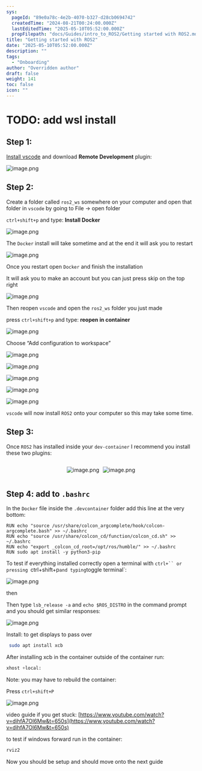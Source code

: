 ```yaml
---
sys:
  pageId: "89e0a78c-4e2b-4070-b327-d28cb0694742"
  createdTime: "2024-08-21T00:24:00.000Z"
  lastEditedTime: "2025-05-10T05:52:00.000Z"
  propFilepath: "docs/Guides/intro_to_ROS2/Getting started with ROS2.md"
title: "Getting started with ROS2"
date: "2025-05-10T05:52:00.000Z"
description: ""
tags:
  - "Onboarding"
author: "Overridden author"
draft: false
weight: 141
toc: false
icon: ""
---
```


# TODO: add wsl install

## Step 1:

[Install vscode](https://code.visualstudio.com/download) and download **Remote Development** plugin:

![image.png](https://prod-files-secure.s3.us-west-2.amazonaws.com/d518164a-d88e-44d1-a4ee-3adb3bd8bce0/efb52993-1881-4a40-b95e-6f020334f022/image.png?X-Amz-Algorithm=AWS4-HMAC-SHA256&X-Amz-Content-Sha256=UNSIGNED-PAYLOAD&X-Amz-Credential=ASIAZI2LB4662QPMDSP4%2F20250524%2Fus-west-2%2Fs3%2Faws4_request&X-Amz-Date=20250524T140708Z&X-Amz-Expires=3600&X-Amz-Security-Token=IQoJb3JpZ2luX2VjEEwaCXVzLXdlc3QtMiJIMEYCIQCDmIhH0zoGDSZXU9d0kNMVZsPwv20DiRs3hBXo1rnr3QIhANoWyxFsKlt6lF9%2FilRIwA90WX6fOzrYU%2FABWKvRmvPeKv8DCBUQABoMNjM3NDIzMTgzODA1Igw2rRkcAjH036slsH4q3AORhGQk9e5I37SHh1pIG1F0xxTw7zP9Jy2AFysOyPbBPpKxXu1NN3d7IbmQFAy3Gf9ngzdR0pMPzFCm1A6NcmIJfYt9N3337SLTHM0DSlBkqGq3m%2FsELsPvGfSjuWrbXUvlFCzT4KlSpLUaBua6OgVnoNNWwJoS3WIjKTgkp1kO%2FwXQFo%2Brujpo%2FTYhjYtV1c4eIkCpT4Pu%2BYcqhRdJZrT%2FjMw6%2FgfAumSOnJ7EM9isF%2BrSJgtyxJ7jV7sCFS71rWi1VwALbrUl2N1%2BQlMG3L4nf5%2FsqFN6qUt7OmEVcedi926HJweS4C8JP1T3Tk8aBPZZ7TTx%2FUhtBdHiOgJn4C6w55hlW%2BZBcTt%2Bee9hh4tlDTHQAhMcWo7kzeGgEcS8q8PobfNUkFQaAhS2HlPAUnkOObItlgdXOmjQZ8%2Ff1boPrlheqx2r9iXePREiiVoVfM4oLgjHmYVsSs9SbZH88kPctvigzChn%2BtKYh7AAY%2BFeDb2HcRfsE%2FCLT2W1BpQm469Lt5mBiAHFvS1LkI2Pp2ghypL7ZLTXcvAmBs18OCl4j65fKqgAML7NcvJVL5xsLiBRpmQhsQNk5tlqStiQkUEQxryNaDzz9etw%2FajZL1%2F%2FfR1igkK3BDq3ISKyXTD56cbBBjqkAVARtFCc3NTeW%2BAUPbWxsnGQiPsC6RdqvK%2FIpg%2B1DqSY0RkKHKa%2FosvqEjoIB%2BJchkmUs7ksgHDAIZpror%2FReNO26Buk8Pj3bi0%2BLM8Md5o%2BBAIcuLJzY8baExGG2CaQ%2Bu03l6BaRzGKiM%2FBDBR7YF67VkDfZo2Jdr5kphaGkNjs3ht0c6qwS3BrpiZS9zwPK%2FGQ8bKlLz%2FKmB9cqKF3axWQKoMu&X-Amz-Signature=a8df08dd5f6f9cf128609485ed10bce9acf62daf0e5f6eb2e4c811676cb97319&X-Amz-SignedHeaders=host&x-id=GetObject)

## Step 2:

Create a folder called `ros2_ws` somewhere on your computer and open that folder in `vscode` by going to File → open folder 

`ctrl+shift+p` and type: **Install Docker**

![image.png](https://prod-files-secure.s3.us-west-2.amazonaws.com/d518164a-d88e-44d1-a4ee-3adb3bd8bce0/2269dc0e-1cd5-47ff-bceb-c04ad9b2eab0/image.png?X-Amz-Algorithm=AWS4-HMAC-SHA256&X-Amz-Content-Sha256=UNSIGNED-PAYLOAD&X-Amz-Credential=ASIAZI2LB4662QPMDSP4%2F20250524%2Fus-west-2%2Fs3%2Faws4_request&X-Amz-Date=20250524T140708Z&X-Amz-Expires=3600&X-Amz-Security-Token=IQoJb3JpZ2luX2VjEEwaCXVzLXdlc3QtMiJIMEYCIQCDmIhH0zoGDSZXU9d0kNMVZsPwv20DiRs3hBXo1rnr3QIhANoWyxFsKlt6lF9%2FilRIwA90WX6fOzrYU%2FABWKvRmvPeKv8DCBUQABoMNjM3NDIzMTgzODA1Igw2rRkcAjH036slsH4q3AORhGQk9e5I37SHh1pIG1F0xxTw7zP9Jy2AFysOyPbBPpKxXu1NN3d7IbmQFAy3Gf9ngzdR0pMPzFCm1A6NcmIJfYt9N3337SLTHM0DSlBkqGq3m%2FsELsPvGfSjuWrbXUvlFCzT4KlSpLUaBua6OgVnoNNWwJoS3WIjKTgkp1kO%2FwXQFo%2Brujpo%2FTYhjYtV1c4eIkCpT4Pu%2BYcqhRdJZrT%2FjMw6%2FgfAumSOnJ7EM9isF%2BrSJgtyxJ7jV7sCFS71rWi1VwALbrUl2N1%2BQlMG3L4nf5%2FsqFN6qUt7OmEVcedi926HJweS4C8JP1T3Tk8aBPZZ7TTx%2FUhtBdHiOgJn4C6w55hlW%2BZBcTt%2Bee9hh4tlDTHQAhMcWo7kzeGgEcS8q8PobfNUkFQaAhS2HlPAUnkOObItlgdXOmjQZ8%2Ff1boPrlheqx2r9iXePREiiVoVfM4oLgjHmYVsSs9SbZH88kPctvigzChn%2BtKYh7AAY%2BFeDb2HcRfsE%2FCLT2W1BpQm469Lt5mBiAHFvS1LkI2Pp2ghypL7ZLTXcvAmBs18OCl4j65fKqgAML7NcvJVL5xsLiBRpmQhsQNk5tlqStiQkUEQxryNaDzz9etw%2FajZL1%2F%2FfR1igkK3BDq3ISKyXTD56cbBBjqkAVARtFCc3NTeW%2BAUPbWxsnGQiPsC6RdqvK%2FIpg%2B1DqSY0RkKHKa%2FosvqEjoIB%2BJchkmUs7ksgHDAIZpror%2FReNO26Buk8Pj3bi0%2BLM8Md5o%2BBAIcuLJzY8baExGG2CaQ%2Bu03l6BaRzGKiM%2FBDBR7YF67VkDfZo2Jdr5kphaGkNjs3ht0c6qwS3BrpiZS9zwPK%2FGQ8bKlLz%2FKmB9cqKF3axWQKoMu&X-Amz-Signature=0d2bd63ec29a65c9e34d738aaad33c06a2bfa286cb36420953515898ddcbe7a4&X-Amz-SignedHeaders=host&x-id=GetObject)

The `Docker` install will take sometime and at the end it will ask you to restart

![image.png](https://prod-files-secure.s3.us-west-2.amazonaws.com/d518164a-d88e-44d1-a4ee-3adb3bd8bce0/ed233f78-be33-4b1f-b89c-9c346c0e961e/image.png?X-Amz-Algorithm=AWS4-HMAC-SHA256&X-Amz-Content-Sha256=UNSIGNED-PAYLOAD&X-Amz-Credential=ASIAZI2LB4662QPMDSP4%2F20250524%2Fus-west-2%2Fs3%2Faws4_request&X-Amz-Date=20250524T140708Z&X-Amz-Expires=3600&X-Amz-Security-Token=IQoJb3JpZ2luX2VjEEwaCXVzLXdlc3QtMiJIMEYCIQCDmIhH0zoGDSZXU9d0kNMVZsPwv20DiRs3hBXo1rnr3QIhANoWyxFsKlt6lF9%2FilRIwA90WX6fOzrYU%2FABWKvRmvPeKv8DCBUQABoMNjM3NDIzMTgzODA1Igw2rRkcAjH036slsH4q3AORhGQk9e5I37SHh1pIG1F0xxTw7zP9Jy2AFysOyPbBPpKxXu1NN3d7IbmQFAy3Gf9ngzdR0pMPzFCm1A6NcmIJfYt9N3337SLTHM0DSlBkqGq3m%2FsELsPvGfSjuWrbXUvlFCzT4KlSpLUaBua6OgVnoNNWwJoS3WIjKTgkp1kO%2FwXQFo%2Brujpo%2FTYhjYtV1c4eIkCpT4Pu%2BYcqhRdJZrT%2FjMw6%2FgfAumSOnJ7EM9isF%2BrSJgtyxJ7jV7sCFS71rWi1VwALbrUl2N1%2BQlMG3L4nf5%2FsqFN6qUt7OmEVcedi926HJweS4C8JP1T3Tk8aBPZZ7TTx%2FUhtBdHiOgJn4C6w55hlW%2BZBcTt%2Bee9hh4tlDTHQAhMcWo7kzeGgEcS8q8PobfNUkFQaAhS2HlPAUnkOObItlgdXOmjQZ8%2Ff1boPrlheqx2r9iXePREiiVoVfM4oLgjHmYVsSs9SbZH88kPctvigzChn%2BtKYh7AAY%2BFeDb2HcRfsE%2FCLT2W1BpQm469Lt5mBiAHFvS1LkI2Pp2ghypL7ZLTXcvAmBs18OCl4j65fKqgAML7NcvJVL5xsLiBRpmQhsQNk5tlqStiQkUEQxryNaDzz9etw%2FajZL1%2F%2FfR1igkK3BDq3ISKyXTD56cbBBjqkAVARtFCc3NTeW%2BAUPbWxsnGQiPsC6RdqvK%2FIpg%2B1DqSY0RkKHKa%2FosvqEjoIB%2BJchkmUs7ksgHDAIZpror%2FReNO26Buk8Pj3bi0%2BLM8Md5o%2BBAIcuLJzY8baExGG2CaQ%2Bu03l6BaRzGKiM%2FBDBR7YF67VkDfZo2Jdr5kphaGkNjs3ht0c6qwS3BrpiZS9zwPK%2FGQ8bKlLz%2FKmB9cqKF3axWQKoMu&X-Amz-Signature=79cccf49572a813796a6a0a2b82b46368af37363569262b0d3ee497558f83c27&X-Amz-SignedHeaders=host&x-id=GetObject)

Once you restart open `Docker` and finish the installation

It will ask you to make an account but you can just press skip on the top right

![image.png](https://prod-files-secure.s3.us-west-2.amazonaws.com/d518164a-d88e-44d1-a4ee-3adb3bd8bce0/21010ad9-1659-4fd9-9f59-9932a09b2a3d/image.png?X-Amz-Algorithm=AWS4-HMAC-SHA256&X-Amz-Content-Sha256=UNSIGNED-PAYLOAD&X-Amz-Credential=ASIAZI2LB4662QPMDSP4%2F20250524%2Fus-west-2%2Fs3%2Faws4_request&X-Amz-Date=20250524T140708Z&X-Amz-Expires=3600&X-Amz-Security-Token=IQoJb3JpZ2luX2VjEEwaCXVzLXdlc3QtMiJIMEYCIQCDmIhH0zoGDSZXU9d0kNMVZsPwv20DiRs3hBXo1rnr3QIhANoWyxFsKlt6lF9%2FilRIwA90WX6fOzrYU%2FABWKvRmvPeKv8DCBUQABoMNjM3NDIzMTgzODA1Igw2rRkcAjH036slsH4q3AORhGQk9e5I37SHh1pIG1F0xxTw7zP9Jy2AFysOyPbBPpKxXu1NN3d7IbmQFAy3Gf9ngzdR0pMPzFCm1A6NcmIJfYt9N3337SLTHM0DSlBkqGq3m%2FsELsPvGfSjuWrbXUvlFCzT4KlSpLUaBua6OgVnoNNWwJoS3WIjKTgkp1kO%2FwXQFo%2Brujpo%2FTYhjYtV1c4eIkCpT4Pu%2BYcqhRdJZrT%2FjMw6%2FgfAumSOnJ7EM9isF%2BrSJgtyxJ7jV7sCFS71rWi1VwALbrUl2N1%2BQlMG3L4nf5%2FsqFN6qUt7OmEVcedi926HJweS4C8JP1T3Tk8aBPZZ7TTx%2FUhtBdHiOgJn4C6w55hlW%2BZBcTt%2Bee9hh4tlDTHQAhMcWo7kzeGgEcS8q8PobfNUkFQaAhS2HlPAUnkOObItlgdXOmjQZ8%2Ff1boPrlheqx2r9iXePREiiVoVfM4oLgjHmYVsSs9SbZH88kPctvigzChn%2BtKYh7AAY%2BFeDb2HcRfsE%2FCLT2W1BpQm469Lt5mBiAHFvS1LkI2Pp2ghypL7ZLTXcvAmBs18OCl4j65fKqgAML7NcvJVL5xsLiBRpmQhsQNk5tlqStiQkUEQxryNaDzz9etw%2FajZL1%2F%2FfR1igkK3BDq3ISKyXTD56cbBBjqkAVARtFCc3NTeW%2BAUPbWxsnGQiPsC6RdqvK%2FIpg%2B1DqSY0RkKHKa%2FosvqEjoIB%2BJchkmUs7ksgHDAIZpror%2FReNO26Buk8Pj3bi0%2BLM8Md5o%2BBAIcuLJzY8baExGG2CaQ%2Bu03l6BaRzGKiM%2FBDBR7YF67VkDfZo2Jdr5kphaGkNjs3ht0c6qwS3BrpiZS9zwPK%2FGQ8bKlLz%2FKmB9cqKF3axWQKoMu&X-Amz-Signature=4740007c73d54aa93561d874ea73201c436c3426608ec826642e2e0b22a97d9a&X-Amz-SignedHeaders=host&x-id=GetObject)

Then reopen `vscode` and open the `ros2_ws` folder you just made

press `ctrl+shift+p` and type: **reopen in container**

![image.png](https://prod-files-secure.s3.us-west-2.amazonaws.com/d518164a-d88e-44d1-a4ee-3adb3bd8bce0/4e93b8c2-41ad-488c-8095-c74205196118/image.png?X-Amz-Algorithm=AWS4-HMAC-SHA256&X-Amz-Content-Sha256=UNSIGNED-PAYLOAD&X-Amz-Credential=ASIAZI2LB4662QPMDSP4%2F20250524%2Fus-west-2%2Fs3%2Faws4_request&X-Amz-Date=20250524T140708Z&X-Amz-Expires=3600&X-Amz-Security-Token=IQoJb3JpZ2luX2VjEEwaCXVzLXdlc3QtMiJIMEYCIQCDmIhH0zoGDSZXU9d0kNMVZsPwv20DiRs3hBXo1rnr3QIhANoWyxFsKlt6lF9%2FilRIwA90WX6fOzrYU%2FABWKvRmvPeKv8DCBUQABoMNjM3NDIzMTgzODA1Igw2rRkcAjH036slsH4q3AORhGQk9e5I37SHh1pIG1F0xxTw7zP9Jy2AFysOyPbBPpKxXu1NN3d7IbmQFAy3Gf9ngzdR0pMPzFCm1A6NcmIJfYt9N3337SLTHM0DSlBkqGq3m%2FsELsPvGfSjuWrbXUvlFCzT4KlSpLUaBua6OgVnoNNWwJoS3WIjKTgkp1kO%2FwXQFo%2Brujpo%2FTYhjYtV1c4eIkCpT4Pu%2BYcqhRdJZrT%2FjMw6%2FgfAumSOnJ7EM9isF%2BrSJgtyxJ7jV7sCFS71rWi1VwALbrUl2N1%2BQlMG3L4nf5%2FsqFN6qUt7OmEVcedi926HJweS4C8JP1T3Tk8aBPZZ7TTx%2FUhtBdHiOgJn4C6w55hlW%2BZBcTt%2Bee9hh4tlDTHQAhMcWo7kzeGgEcS8q8PobfNUkFQaAhS2HlPAUnkOObItlgdXOmjQZ8%2Ff1boPrlheqx2r9iXePREiiVoVfM4oLgjHmYVsSs9SbZH88kPctvigzChn%2BtKYh7AAY%2BFeDb2HcRfsE%2FCLT2W1BpQm469Lt5mBiAHFvS1LkI2Pp2ghypL7ZLTXcvAmBs18OCl4j65fKqgAML7NcvJVL5xsLiBRpmQhsQNk5tlqStiQkUEQxryNaDzz9etw%2FajZL1%2F%2FfR1igkK3BDq3ISKyXTD56cbBBjqkAVARtFCc3NTeW%2BAUPbWxsnGQiPsC6RdqvK%2FIpg%2B1DqSY0RkKHKa%2FosvqEjoIB%2BJchkmUs7ksgHDAIZpror%2FReNO26Buk8Pj3bi0%2BLM8Md5o%2BBAIcuLJzY8baExGG2CaQ%2Bu03l6BaRzGKiM%2FBDBR7YF67VkDfZo2Jdr5kphaGkNjs3ht0c6qwS3BrpiZS9zwPK%2FGQ8bKlLz%2FKmB9cqKF3axWQKoMu&X-Amz-Signature=acfa1a7bcfa07257871105200dcb1426b6ee40fa5f6ac159e92f4e0273791617&X-Amz-SignedHeaders=host&x-id=GetObject)

Choose “Add configuration to workspace”

![image.png](https://prod-files-secure.s3.us-west-2.amazonaws.com/d518164a-d88e-44d1-a4ee-3adb3bd8bce0/9560b282-5060-4989-ba37-97e7b2c22476/image.png?X-Amz-Algorithm=AWS4-HMAC-SHA256&X-Amz-Content-Sha256=UNSIGNED-PAYLOAD&X-Amz-Credential=ASIAZI2LB4662QPMDSP4%2F20250524%2Fus-west-2%2Fs3%2Faws4_request&X-Amz-Date=20250524T140708Z&X-Amz-Expires=3600&X-Amz-Security-Token=IQoJb3JpZ2luX2VjEEwaCXVzLXdlc3QtMiJIMEYCIQCDmIhH0zoGDSZXU9d0kNMVZsPwv20DiRs3hBXo1rnr3QIhANoWyxFsKlt6lF9%2FilRIwA90WX6fOzrYU%2FABWKvRmvPeKv8DCBUQABoMNjM3NDIzMTgzODA1Igw2rRkcAjH036slsH4q3AORhGQk9e5I37SHh1pIG1F0xxTw7zP9Jy2AFysOyPbBPpKxXu1NN3d7IbmQFAy3Gf9ngzdR0pMPzFCm1A6NcmIJfYt9N3337SLTHM0DSlBkqGq3m%2FsELsPvGfSjuWrbXUvlFCzT4KlSpLUaBua6OgVnoNNWwJoS3WIjKTgkp1kO%2FwXQFo%2Brujpo%2FTYhjYtV1c4eIkCpT4Pu%2BYcqhRdJZrT%2FjMw6%2FgfAumSOnJ7EM9isF%2BrSJgtyxJ7jV7sCFS71rWi1VwALbrUl2N1%2BQlMG3L4nf5%2FsqFN6qUt7OmEVcedi926HJweS4C8JP1T3Tk8aBPZZ7TTx%2FUhtBdHiOgJn4C6w55hlW%2BZBcTt%2Bee9hh4tlDTHQAhMcWo7kzeGgEcS8q8PobfNUkFQaAhS2HlPAUnkOObItlgdXOmjQZ8%2Ff1boPrlheqx2r9iXePREiiVoVfM4oLgjHmYVsSs9SbZH88kPctvigzChn%2BtKYh7AAY%2BFeDb2HcRfsE%2FCLT2W1BpQm469Lt5mBiAHFvS1LkI2Pp2ghypL7ZLTXcvAmBs18OCl4j65fKqgAML7NcvJVL5xsLiBRpmQhsQNk5tlqStiQkUEQxryNaDzz9etw%2FajZL1%2F%2FfR1igkK3BDq3ISKyXTD56cbBBjqkAVARtFCc3NTeW%2BAUPbWxsnGQiPsC6RdqvK%2FIpg%2B1DqSY0RkKHKa%2FosvqEjoIB%2BJchkmUs7ksgHDAIZpror%2FReNO26Buk8Pj3bi0%2BLM8Md5o%2BBAIcuLJzY8baExGG2CaQ%2Bu03l6BaRzGKiM%2FBDBR7YF67VkDfZo2Jdr5kphaGkNjs3ht0c6qwS3BrpiZS9zwPK%2FGQ8bKlLz%2FKmB9cqKF3axWQKoMu&X-Amz-Signature=94eeba45f932855498d69c089c8ada240cd6cc1c02e6d00a2071b0604bd182f8&X-Amz-SignedHeaders=host&x-id=GetObject)

![image.png](https://prod-files-secure.s3.us-west-2.amazonaws.com/d518164a-d88e-44d1-a4ee-3adb3bd8bce0/2ee63f81-886b-48e8-a553-dc6e5eac99e4/image.png?X-Amz-Algorithm=AWS4-HMAC-SHA256&X-Amz-Content-Sha256=UNSIGNED-PAYLOAD&X-Amz-Credential=ASIAZI2LB4662QPMDSP4%2F20250524%2Fus-west-2%2Fs3%2Faws4_request&X-Amz-Date=20250524T140708Z&X-Amz-Expires=3600&X-Amz-Security-Token=IQoJb3JpZ2luX2VjEEwaCXVzLXdlc3QtMiJIMEYCIQCDmIhH0zoGDSZXU9d0kNMVZsPwv20DiRs3hBXo1rnr3QIhANoWyxFsKlt6lF9%2FilRIwA90WX6fOzrYU%2FABWKvRmvPeKv8DCBUQABoMNjM3NDIzMTgzODA1Igw2rRkcAjH036slsH4q3AORhGQk9e5I37SHh1pIG1F0xxTw7zP9Jy2AFysOyPbBPpKxXu1NN3d7IbmQFAy3Gf9ngzdR0pMPzFCm1A6NcmIJfYt9N3337SLTHM0DSlBkqGq3m%2FsELsPvGfSjuWrbXUvlFCzT4KlSpLUaBua6OgVnoNNWwJoS3WIjKTgkp1kO%2FwXQFo%2Brujpo%2FTYhjYtV1c4eIkCpT4Pu%2BYcqhRdJZrT%2FjMw6%2FgfAumSOnJ7EM9isF%2BrSJgtyxJ7jV7sCFS71rWi1VwALbrUl2N1%2BQlMG3L4nf5%2FsqFN6qUt7OmEVcedi926HJweS4C8JP1T3Tk8aBPZZ7TTx%2FUhtBdHiOgJn4C6w55hlW%2BZBcTt%2Bee9hh4tlDTHQAhMcWo7kzeGgEcS8q8PobfNUkFQaAhS2HlPAUnkOObItlgdXOmjQZ8%2Ff1boPrlheqx2r9iXePREiiVoVfM4oLgjHmYVsSs9SbZH88kPctvigzChn%2BtKYh7AAY%2BFeDb2HcRfsE%2FCLT2W1BpQm469Lt5mBiAHFvS1LkI2Pp2ghypL7ZLTXcvAmBs18OCl4j65fKqgAML7NcvJVL5xsLiBRpmQhsQNk5tlqStiQkUEQxryNaDzz9etw%2FajZL1%2F%2FfR1igkK3BDq3ISKyXTD56cbBBjqkAVARtFCc3NTeW%2BAUPbWxsnGQiPsC6RdqvK%2FIpg%2B1DqSY0RkKHKa%2FosvqEjoIB%2BJchkmUs7ksgHDAIZpror%2FReNO26Buk8Pj3bi0%2BLM8Md5o%2BBAIcuLJzY8baExGG2CaQ%2Bu03l6BaRzGKiM%2FBDBR7YF67VkDfZo2Jdr5kphaGkNjs3ht0c6qwS3BrpiZS9zwPK%2FGQ8bKlLz%2FKmB9cqKF3axWQKoMu&X-Amz-Signature=aac7a4b7918d8b5c2db47e66216ca7619b86b4d6c03c9a0e0847729db620270c&X-Amz-SignedHeaders=host&x-id=GetObject)

![image.png](https://prod-files-secure.s3.us-west-2.amazonaws.com/d518164a-d88e-44d1-a4ee-3adb3bd8bce0/ae1580b2-b048-407e-aed9-b584224a7a04/image.png?X-Amz-Algorithm=AWS4-HMAC-SHA256&X-Amz-Content-Sha256=UNSIGNED-PAYLOAD&X-Amz-Credential=ASIAZI2LB4662QPMDSP4%2F20250524%2Fus-west-2%2Fs3%2Faws4_request&X-Amz-Date=20250524T140708Z&X-Amz-Expires=3600&X-Amz-Security-Token=IQoJb3JpZ2luX2VjEEwaCXVzLXdlc3QtMiJIMEYCIQCDmIhH0zoGDSZXU9d0kNMVZsPwv20DiRs3hBXo1rnr3QIhANoWyxFsKlt6lF9%2FilRIwA90WX6fOzrYU%2FABWKvRmvPeKv8DCBUQABoMNjM3NDIzMTgzODA1Igw2rRkcAjH036slsH4q3AORhGQk9e5I37SHh1pIG1F0xxTw7zP9Jy2AFysOyPbBPpKxXu1NN3d7IbmQFAy3Gf9ngzdR0pMPzFCm1A6NcmIJfYt9N3337SLTHM0DSlBkqGq3m%2FsELsPvGfSjuWrbXUvlFCzT4KlSpLUaBua6OgVnoNNWwJoS3WIjKTgkp1kO%2FwXQFo%2Brujpo%2FTYhjYtV1c4eIkCpT4Pu%2BYcqhRdJZrT%2FjMw6%2FgfAumSOnJ7EM9isF%2BrSJgtyxJ7jV7sCFS71rWi1VwALbrUl2N1%2BQlMG3L4nf5%2FsqFN6qUt7OmEVcedi926HJweS4C8JP1T3Tk8aBPZZ7TTx%2FUhtBdHiOgJn4C6w55hlW%2BZBcTt%2Bee9hh4tlDTHQAhMcWo7kzeGgEcS8q8PobfNUkFQaAhS2HlPAUnkOObItlgdXOmjQZ8%2Ff1boPrlheqx2r9iXePREiiVoVfM4oLgjHmYVsSs9SbZH88kPctvigzChn%2BtKYh7AAY%2BFeDb2HcRfsE%2FCLT2W1BpQm469Lt5mBiAHFvS1LkI2Pp2ghypL7ZLTXcvAmBs18OCl4j65fKqgAML7NcvJVL5xsLiBRpmQhsQNk5tlqStiQkUEQxryNaDzz9etw%2FajZL1%2F%2FfR1igkK3BDq3ISKyXTD56cbBBjqkAVARtFCc3NTeW%2BAUPbWxsnGQiPsC6RdqvK%2FIpg%2B1DqSY0RkKHKa%2FosvqEjoIB%2BJchkmUs7ksgHDAIZpror%2FReNO26Buk8Pj3bi0%2BLM8Md5o%2BBAIcuLJzY8baExGG2CaQ%2Bu03l6BaRzGKiM%2FBDBR7YF67VkDfZo2Jdr5kphaGkNjs3ht0c6qwS3BrpiZS9zwPK%2FGQ8bKlLz%2FKmB9cqKF3axWQKoMu&X-Amz-Signature=9c665d8284023b416b2d9307353503e78d54ba1dcc74591071ca1919c095ef56&X-Amz-SignedHeaders=host&x-id=GetObject)

![image.png](https://prod-files-secure.s3.us-west-2.amazonaws.com/d518164a-d88e-44d1-a4ee-3adb3bd8bce0/53255b28-f75e-430f-b9e3-c0ac8577e42b/image.png?X-Amz-Algorithm=AWS4-HMAC-SHA256&X-Amz-Content-Sha256=UNSIGNED-PAYLOAD&X-Amz-Credential=ASIAZI2LB4662QPMDSP4%2F20250524%2Fus-west-2%2Fs3%2Faws4_request&X-Amz-Date=20250524T140708Z&X-Amz-Expires=3600&X-Amz-Security-Token=IQoJb3JpZ2luX2VjEEwaCXVzLXdlc3QtMiJIMEYCIQCDmIhH0zoGDSZXU9d0kNMVZsPwv20DiRs3hBXo1rnr3QIhANoWyxFsKlt6lF9%2FilRIwA90WX6fOzrYU%2FABWKvRmvPeKv8DCBUQABoMNjM3NDIzMTgzODA1Igw2rRkcAjH036slsH4q3AORhGQk9e5I37SHh1pIG1F0xxTw7zP9Jy2AFysOyPbBPpKxXu1NN3d7IbmQFAy3Gf9ngzdR0pMPzFCm1A6NcmIJfYt9N3337SLTHM0DSlBkqGq3m%2FsELsPvGfSjuWrbXUvlFCzT4KlSpLUaBua6OgVnoNNWwJoS3WIjKTgkp1kO%2FwXQFo%2Brujpo%2FTYhjYtV1c4eIkCpT4Pu%2BYcqhRdJZrT%2FjMw6%2FgfAumSOnJ7EM9isF%2BrSJgtyxJ7jV7sCFS71rWi1VwALbrUl2N1%2BQlMG3L4nf5%2FsqFN6qUt7OmEVcedi926HJweS4C8JP1T3Tk8aBPZZ7TTx%2FUhtBdHiOgJn4C6w55hlW%2BZBcTt%2Bee9hh4tlDTHQAhMcWo7kzeGgEcS8q8PobfNUkFQaAhS2HlPAUnkOObItlgdXOmjQZ8%2Ff1boPrlheqx2r9iXePREiiVoVfM4oLgjHmYVsSs9SbZH88kPctvigzChn%2BtKYh7AAY%2BFeDb2HcRfsE%2FCLT2W1BpQm469Lt5mBiAHFvS1LkI2Pp2ghypL7ZLTXcvAmBs18OCl4j65fKqgAML7NcvJVL5xsLiBRpmQhsQNk5tlqStiQkUEQxryNaDzz9etw%2FajZL1%2F%2FfR1igkK3BDq3ISKyXTD56cbBBjqkAVARtFCc3NTeW%2BAUPbWxsnGQiPsC6RdqvK%2FIpg%2B1DqSY0RkKHKa%2FosvqEjoIB%2BJchkmUs7ksgHDAIZpror%2FReNO26Buk8Pj3bi0%2BLM8Md5o%2BBAIcuLJzY8baExGG2CaQ%2Bu03l6BaRzGKiM%2FBDBR7YF67VkDfZo2Jdr5kphaGkNjs3ht0c6qwS3BrpiZS9zwPK%2FGQ8bKlLz%2FKmB9cqKF3axWQKoMu&X-Amz-Signature=a1e8650d34401114d4381abdabf00679aab3bb601ebf389213046e2dfb332ae3&X-Amz-SignedHeaders=host&x-id=GetObject)

![image.png](https://prod-files-secure.s3.us-west-2.amazonaws.com/d518164a-d88e-44d1-a4ee-3adb3bd8bce0/7c562767-5af9-4ffb-97d1-327bcdf4ee00/image.png?X-Amz-Algorithm=AWS4-HMAC-SHA256&X-Amz-Content-Sha256=UNSIGNED-PAYLOAD&X-Amz-Credential=ASIAZI2LB4662QPMDSP4%2F20250524%2Fus-west-2%2Fs3%2Faws4_request&X-Amz-Date=20250524T140708Z&X-Amz-Expires=3600&X-Amz-Security-Token=IQoJb3JpZ2luX2VjEEwaCXVzLXdlc3QtMiJIMEYCIQCDmIhH0zoGDSZXU9d0kNMVZsPwv20DiRs3hBXo1rnr3QIhANoWyxFsKlt6lF9%2FilRIwA90WX6fOzrYU%2FABWKvRmvPeKv8DCBUQABoMNjM3NDIzMTgzODA1Igw2rRkcAjH036slsH4q3AORhGQk9e5I37SHh1pIG1F0xxTw7zP9Jy2AFysOyPbBPpKxXu1NN3d7IbmQFAy3Gf9ngzdR0pMPzFCm1A6NcmIJfYt9N3337SLTHM0DSlBkqGq3m%2FsELsPvGfSjuWrbXUvlFCzT4KlSpLUaBua6OgVnoNNWwJoS3WIjKTgkp1kO%2FwXQFo%2Brujpo%2FTYhjYtV1c4eIkCpT4Pu%2BYcqhRdJZrT%2FjMw6%2FgfAumSOnJ7EM9isF%2BrSJgtyxJ7jV7sCFS71rWi1VwALbrUl2N1%2BQlMG3L4nf5%2FsqFN6qUt7OmEVcedi926HJweS4C8JP1T3Tk8aBPZZ7TTx%2FUhtBdHiOgJn4C6w55hlW%2BZBcTt%2Bee9hh4tlDTHQAhMcWo7kzeGgEcS8q8PobfNUkFQaAhS2HlPAUnkOObItlgdXOmjQZ8%2Ff1boPrlheqx2r9iXePREiiVoVfM4oLgjHmYVsSs9SbZH88kPctvigzChn%2BtKYh7AAY%2BFeDb2HcRfsE%2FCLT2W1BpQm469Lt5mBiAHFvS1LkI2Pp2ghypL7ZLTXcvAmBs18OCl4j65fKqgAML7NcvJVL5xsLiBRpmQhsQNk5tlqStiQkUEQxryNaDzz9etw%2FajZL1%2F%2FfR1igkK3BDq3ISKyXTD56cbBBjqkAVARtFCc3NTeW%2BAUPbWxsnGQiPsC6RdqvK%2FIpg%2B1DqSY0RkKHKa%2FosvqEjoIB%2BJchkmUs7ksgHDAIZpror%2FReNO26Buk8Pj3bi0%2BLM8Md5o%2BBAIcuLJzY8baExGG2CaQ%2Bu03l6BaRzGKiM%2FBDBR7YF67VkDfZo2Jdr5kphaGkNjs3ht0c6qwS3BrpiZS9zwPK%2FGQ8bKlLz%2FKmB9cqKF3axWQKoMu&X-Amz-Signature=8d5dee04a3d73f83bbaf4e1e3402dccadf260c48b99ede5fcc13a0c89be74401&X-Amz-SignedHeaders=host&x-id=GetObject)

`vscode` will now install `ROS2` onto your computer so this may take some time.

## Step 3:

Once `ROS2` has installed inside your `dev-container` I recommend you install these two plugins:

<div style="display: flex;flex-direction: row; column-gap:10px; max-width: 630px;justify-content: center;">
<div>

![image.png](https://prod-files-secure.s3.us-west-2.amazonaws.com/d518164a-d88e-44d1-a4ee-3adb3bd8bce0/3fc3d550-5a54-4ba1-ba6b-faa01cdb7369/image.png?X-Amz-Algorithm=AWS4-HMAC-SHA256&X-Amz-Content-Sha256=UNSIGNED-PAYLOAD&X-Amz-Credential=ASIAZI2LB4662RTQMOQE%2F20250524%2Fus-west-2%2Fs3%2Faws4_request&X-Amz-Date=20250524T140718Z&X-Amz-Expires=3600&X-Amz-Security-Token=IQoJb3JpZ2luX2VjEEwaCXVzLXdlc3QtMiJIMEYCIQC5u1DhLD%2FSp7f1cngAGqT9nk2rs7njEoffTB68kJBeFQIhAIDyKaAkwbn9aRQkRq7nDvoKR4adgiTf4LEIhw4zTd6kKv8DCBUQABoMNjM3NDIzMTgzODA1IgztMSTiNkkkkjWwmU0q3ANCPOYlG0U0eRjUelZJj%2FFUsG1xVX1wj3Po%2B4EB7vkOMYxaBjmWMVh07keLNQojwEXahTfAjxSqKoduHtgHuSs5FvfULcR01bVfQtaD3us4xbtQPqESaLu7WEUJtBxT66xpacUHDm2pNFcX%2BsUtydFdOGx3DHMwlNnVAHgaQMab4OosJc4AuDbQ%2FREPxJaVaj6NrA3AwOud1iWcdMQyVtn6miw8RgLytd9HYfrOQGzNVl4ik8nEZ3Sn1e93XdhjVN6llnyY8qIpVplZtqux5Pa8%2BCx1vNDBHO08qVCJZsqGzLnMREvqZTn0%2Fin3yjMYK2V0zyahut4fG2eN6uHjuX%2Bq7hN4vxfVUNgTqo7sMRKFgNDgC63VnsEiTNz0W1RYWULL9Isr4%2Frkbpc7z063cYbIegvD0zo%2F7qH0JSTGKdsKB1EKwSoq7Z2Jj38r2rpQLS%2BD4bpwNvWAZkLkCFcaty2TyEji7eClxyCGRZWyMQNoTIeWnrEFRgSeYXBdMlhQ9Edf6MPpYBp%2Bl%2FdgJ%2Bg6RT6AvDuZ8EcUBVThGSQ0OctlHYjBrATymuX9HeQpt9Yo11BLN%2Bu0AX0oSuOukCctfU4A25hbEOsah9IMVoYxQbWE9EPPjDH72DzrEyHTwzCA7cbBBjqkAcqtiKwPffU5w8E9aYSJWDWts7LGYcF3%2Bd2r0faHvHtWOk%2BGYOza5Bzh3sDAlRqh9XstFrqW7Hl6XxN0fFLpI4t7xa9dNqgUJV3YC0gToG7qx5Uv0i5g%2BqaKB%2F90aDnWXVYVhleqBMCr%2FZCp6WIaGRfOzLTFnOKg9hS0I1TYaQfxH4hlUmRhtn1wb3fPiSGTHMJMGvlR64xEB%2BelgwYmVn0yyI%2Fm&X-Amz-Signature=6b8b502aae3075496d3354bec7fd96120821a01d9634515b55a4147c7b118567&X-Amz-SignedHeaders=host&x-id=GetObject)

</div>
<div>

![image.png](https://prod-files-secure.s3.us-west-2.amazonaws.com/d518164a-d88e-44d1-a4ee-3adb3bd8bce0/d994cc66-13c2-4093-a5a3-f84cf4601a82/image.png?X-Amz-Algorithm=AWS4-HMAC-SHA256&X-Amz-Content-Sha256=UNSIGNED-PAYLOAD&X-Amz-Credential=ASIAZI2LB466SKDZUOCJ%2F20250524%2Fus-west-2%2Fs3%2Faws4_request&X-Amz-Date=20250524T140718Z&X-Amz-Expires=3600&X-Amz-Security-Token=IQoJb3JpZ2luX2VjEEoaCXVzLXdlc3QtMiJIMEYCIQC0n3ApUtqyAjFqnqx%2FufVxJI9CRcWlLwgyUMoEWjW%2F0wIhAMrLXoSVZp9xWUl%2Fypv9ftHfjRrAJOyKLwT6fOyoQv08Kv8DCBIQABoMNjM3NDIzMTgzODA1IgxYMLcdwI8NWOo6OBcq3AM2D03Ggs4syfwGPU9o2%2Bu12IpOjzS8ddI9RVGO6VZIxNTmFeQvZbV0zl3UIpr%2BB7HU0jEY6TNoJaAOv4KouoBObDyp1VpetXZD2Ndu9%2FAyRxNc3iEQ%2FvsPxaAFPAHYQWnn3MhOfk%2FB%2BeV4KqshXrnXl147VMJvEGG4iPcbcZbdMSrEBsRIFN%2FVxpxzQq%2BAL7a5lfzqpN91btwbjVfXfu7ZXW%2BFaLCfCnWCfIQoS9usvap04w9GW6lGSDZzZkQ1nDGMzlGAgoRoC4K3ZM%2BMFlCEGUmXRKzZsNIojnzIq390f1pM%2B1hdOOo5Z3lbCB%2Bj2%2FfBMyKPmRFfKUhygm4i77lqdUP04lQyPO4hS%2BxiiAvws3XLVSPn%2FxS9UXekk73iM6wB0gMAFDRO3vlg2UMQ3Jbt1BbMcvLsrfBYGT9yBZo7V3E1Le0htvey%2FFTynYLGr81LA%2FhInGeSWmFWF0Dzt375czzDDxMOe6JVOg5Z0Ls%2B3BQs0zoSwTCY2JPg0sAIXNaaytIC%2B40NjSU9rt%2F6mhkhBKQ3OQZyiuQ%2FHeqs%2FvdH54kRQ3A62OOUS1RXknn590s18gwj3kJ%2BseA%2FtAmw65YHn%2FQEYp7huXB3o1irkAstyL6WFxd6wFvha4M%2FAjCOoMbBBjqkAcJULr6avgYB9OnBAIaZjCPLPiSMw1tHz8GEU%2FP4B24HyzeBdQ45kmJjfK8NVr%2BZ3uxQJhfFG%2FNnBjb1GHKGZcwXiQEpv94kSAOpRBng1vTsUkIStsFhqnfiCNYfT23UPkQ6s%2B4Vm0ibiYPfoSmc2LbHhqbf6QTIw7WUL2R2XSBrEETHJMcfqKi4DG7pOBv99lKUPIXeR6%2FvQOWu12sGzCcPUXue&X-Amz-Signature=03ec2f806d180370eb7d4dcf6fd1a2b650134c9e8985d55cb196a451c821a17c&X-Amz-SignedHeaders=host&x-id=GetObject)

</div>
</div>

## Step 4: add to `.bashrc`

In the `Docker` file inside the `.devcontainer` folder add this line at the very bottom: 

```docker
RUN echo "source /usr/share/colcon_argcomplete/hook/colcon-argcomplete.bash" >> ~/.bashrc
RUN echo "source /usr/share/colcon_cd/function/colcon_cd.sh" >> ~/.bashrc
RUN echo "export _colcon_cd_root=/opt/ros/humble/" >> ~/.bashrc
RUN sudo apt install -y python3-pip 
```

To test if everything installed correctly open a terminal with `ctrl+`` or pressing `ctrl+shift+p` and typing `toggle terminal`:

![image.png](https://prod-files-secure.s3.us-west-2.amazonaws.com/d518164a-d88e-44d1-a4ee-3adb3bd8bce0/6a4943d8-b04e-4c02-9a58-775f3384d1a5/image.png?X-Amz-Algorithm=AWS4-HMAC-SHA256&X-Amz-Content-Sha256=UNSIGNED-PAYLOAD&X-Amz-Credential=ASIAZI2LB4662QPMDSP4%2F20250524%2Fus-west-2%2Fs3%2Faws4_request&X-Amz-Date=20250524T140708Z&X-Amz-Expires=3600&X-Amz-Security-Token=IQoJb3JpZ2luX2VjEEwaCXVzLXdlc3QtMiJIMEYCIQCDmIhH0zoGDSZXU9d0kNMVZsPwv20DiRs3hBXo1rnr3QIhANoWyxFsKlt6lF9%2FilRIwA90WX6fOzrYU%2FABWKvRmvPeKv8DCBUQABoMNjM3NDIzMTgzODA1Igw2rRkcAjH036slsH4q3AORhGQk9e5I37SHh1pIG1F0xxTw7zP9Jy2AFysOyPbBPpKxXu1NN3d7IbmQFAy3Gf9ngzdR0pMPzFCm1A6NcmIJfYt9N3337SLTHM0DSlBkqGq3m%2FsELsPvGfSjuWrbXUvlFCzT4KlSpLUaBua6OgVnoNNWwJoS3WIjKTgkp1kO%2FwXQFo%2Brujpo%2FTYhjYtV1c4eIkCpT4Pu%2BYcqhRdJZrT%2FjMw6%2FgfAumSOnJ7EM9isF%2BrSJgtyxJ7jV7sCFS71rWi1VwALbrUl2N1%2BQlMG3L4nf5%2FsqFN6qUt7OmEVcedi926HJweS4C8JP1T3Tk8aBPZZ7TTx%2FUhtBdHiOgJn4C6w55hlW%2BZBcTt%2Bee9hh4tlDTHQAhMcWo7kzeGgEcS8q8PobfNUkFQaAhS2HlPAUnkOObItlgdXOmjQZ8%2Ff1boPrlheqx2r9iXePREiiVoVfM4oLgjHmYVsSs9SbZH88kPctvigzChn%2BtKYh7AAY%2BFeDb2HcRfsE%2FCLT2W1BpQm469Lt5mBiAHFvS1LkI2Pp2ghypL7ZLTXcvAmBs18OCl4j65fKqgAML7NcvJVL5xsLiBRpmQhsQNk5tlqStiQkUEQxryNaDzz9etw%2FajZL1%2F%2FfR1igkK3BDq3ISKyXTD56cbBBjqkAVARtFCc3NTeW%2BAUPbWxsnGQiPsC6RdqvK%2FIpg%2B1DqSY0RkKHKa%2FosvqEjoIB%2BJchkmUs7ksgHDAIZpror%2FReNO26Buk8Pj3bi0%2BLM8Md5o%2BBAIcuLJzY8baExGG2CaQ%2Bu03l6BaRzGKiM%2FBDBR7YF67VkDfZo2Jdr5kphaGkNjs3ht0c6qwS3BrpiZS9zwPK%2FGQ8bKlLz%2FKmB9cqKF3axWQKoMu&X-Amz-Signature=005f6c84ff7341fde569ea6d2335bd08686c4b4eaac5745c637cfe2bc31c57dd&X-Amz-SignedHeaders=host&x-id=GetObject)

then 

Then type `lsb_release -a` and `echo $ROS_DISTRO` in the command prompt and you should get similar responses:

![image.png](https://prod-files-secure.s3.us-west-2.amazonaws.com/d518164a-d88e-44d1-a4ee-3adb3bd8bce0/3e635dec-a805-4e85-8b9e-d000e5b71a4e/image.png?X-Amz-Algorithm=AWS4-HMAC-SHA256&X-Amz-Content-Sha256=UNSIGNED-PAYLOAD&X-Amz-Credential=ASIAZI2LB4662QPMDSP4%2F20250524%2Fus-west-2%2Fs3%2Faws4_request&X-Amz-Date=20250524T140708Z&X-Amz-Expires=3600&X-Amz-Security-Token=IQoJb3JpZ2luX2VjEEwaCXVzLXdlc3QtMiJIMEYCIQCDmIhH0zoGDSZXU9d0kNMVZsPwv20DiRs3hBXo1rnr3QIhANoWyxFsKlt6lF9%2FilRIwA90WX6fOzrYU%2FABWKvRmvPeKv8DCBUQABoMNjM3NDIzMTgzODA1Igw2rRkcAjH036slsH4q3AORhGQk9e5I37SHh1pIG1F0xxTw7zP9Jy2AFysOyPbBPpKxXu1NN3d7IbmQFAy3Gf9ngzdR0pMPzFCm1A6NcmIJfYt9N3337SLTHM0DSlBkqGq3m%2FsELsPvGfSjuWrbXUvlFCzT4KlSpLUaBua6OgVnoNNWwJoS3WIjKTgkp1kO%2FwXQFo%2Brujpo%2FTYhjYtV1c4eIkCpT4Pu%2BYcqhRdJZrT%2FjMw6%2FgfAumSOnJ7EM9isF%2BrSJgtyxJ7jV7sCFS71rWi1VwALbrUl2N1%2BQlMG3L4nf5%2FsqFN6qUt7OmEVcedi926HJweS4C8JP1T3Tk8aBPZZ7TTx%2FUhtBdHiOgJn4C6w55hlW%2BZBcTt%2Bee9hh4tlDTHQAhMcWo7kzeGgEcS8q8PobfNUkFQaAhS2HlPAUnkOObItlgdXOmjQZ8%2Ff1boPrlheqx2r9iXePREiiVoVfM4oLgjHmYVsSs9SbZH88kPctvigzChn%2BtKYh7AAY%2BFeDb2HcRfsE%2FCLT2W1BpQm469Lt5mBiAHFvS1LkI2Pp2ghypL7ZLTXcvAmBs18OCl4j65fKqgAML7NcvJVL5xsLiBRpmQhsQNk5tlqStiQkUEQxryNaDzz9etw%2FajZL1%2F%2FfR1igkK3BDq3ISKyXTD56cbBBjqkAVARtFCc3NTeW%2BAUPbWxsnGQiPsC6RdqvK%2FIpg%2B1DqSY0RkKHKa%2FosvqEjoIB%2BJchkmUs7ksgHDAIZpror%2FReNO26Buk8Pj3bi0%2BLM8Md5o%2BBAIcuLJzY8baExGG2CaQ%2Bu03l6BaRzGKiM%2FBDBR7YF67VkDfZo2Jdr5kphaGkNjs3ht0c6qwS3BrpiZS9zwPK%2FGQ8bKlLz%2FKmB9cqKF3axWQKoMu&X-Amz-Signature=8ebe59509c8523d185aa44e8cb5b414e27bb17d2520402c1812929f795e078b7&X-Amz-SignedHeaders=host&x-id=GetObject)

Install:  to get displays to pass over

```bash
 sudo apt install xcb
```

After installing xcb in the container outside of the container run:

```python
xhost +local:
```

Note: you may have to rebuild the container:

Press `ctrl+shift+P`

![image.png](https://prod-files-secure.s3.us-west-2.amazonaws.com/d518164a-d88e-44d1-a4ee-3adb3bd8bce0/6c2be660-2618-4c38-9c26-53554f7a0b7b/image.png?X-Amz-Algorithm=AWS4-HMAC-SHA256&X-Amz-Content-Sha256=UNSIGNED-PAYLOAD&X-Amz-Credential=ASIAZI2LB4662QPMDSP4%2F20250524%2Fus-west-2%2Fs3%2Faws4_request&X-Amz-Date=20250524T140708Z&X-Amz-Expires=3600&X-Amz-Security-Token=IQoJb3JpZ2luX2VjEEwaCXVzLXdlc3QtMiJIMEYCIQCDmIhH0zoGDSZXU9d0kNMVZsPwv20DiRs3hBXo1rnr3QIhANoWyxFsKlt6lF9%2FilRIwA90WX6fOzrYU%2FABWKvRmvPeKv8DCBUQABoMNjM3NDIzMTgzODA1Igw2rRkcAjH036slsH4q3AORhGQk9e5I37SHh1pIG1F0xxTw7zP9Jy2AFysOyPbBPpKxXu1NN3d7IbmQFAy3Gf9ngzdR0pMPzFCm1A6NcmIJfYt9N3337SLTHM0DSlBkqGq3m%2FsELsPvGfSjuWrbXUvlFCzT4KlSpLUaBua6OgVnoNNWwJoS3WIjKTgkp1kO%2FwXQFo%2Brujpo%2FTYhjYtV1c4eIkCpT4Pu%2BYcqhRdJZrT%2FjMw6%2FgfAumSOnJ7EM9isF%2BrSJgtyxJ7jV7sCFS71rWi1VwALbrUl2N1%2BQlMG3L4nf5%2FsqFN6qUt7OmEVcedi926HJweS4C8JP1T3Tk8aBPZZ7TTx%2FUhtBdHiOgJn4C6w55hlW%2BZBcTt%2Bee9hh4tlDTHQAhMcWo7kzeGgEcS8q8PobfNUkFQaAhS2HlPAUnkOObItlgdXOmjQZ8%2Ff1boPrlheqx2r9iXePREiiVoVfM4oLgjHmYVsSs9SbZH88kPctvigzChn%2BtKYh7AAY%2BFeDb2HcRfsE%2FCLT2W1BpQm469Lt5mBiAHFvS1LkI2Pp2ghypL7ZLTXcvAmBs18OCl4j65fKqgAML7NcvJVL5xsLiBRpmQhsQNk5tlqStiQkUEQxryNaDzz9etw%2FajZL1%2F%2FfR1igkK3BDq3ISKyXTD56cbBBjqkAVARtFCc3NTeW%2BAUPbWxsnGQiPsC6RdqvK%2FIpg%2B1DqSY0RkKHKa%2FosvqEjoIB%2BJchkmUs7ksgHDAIZpror%2FReNO26Buk8Pj3bi0%2BLM8Md5o%2BBAIcuLJzY8baExGG2CaQ%2Bu03l6BaRzGKiM%2FBDBR7YF67VkDfZo2Jdr5kphaGkNjs3ht0c6qwS3BrpiZS9zwPK%2FGQ8bKlLz%2FKmB9cqKF3axWQKoMu&X-Amz-Signature=8653ed007705607a84b4d3be0a6da0aebf3f74b37d02c78c854584e9aaa5ef6d&X-Amz-SignedHeaders=host&x-id=GetObject)

video guide if you get stuck: [https://www.youtube.com/watch?v=dihfA7Ol6Mw&t=650s](https://www.youtube.com/watch?v=dihfA7Ol6Mw&t=650s)

to test if windows forward run in the container:

```bash
rviz2
```

Now you should be setup and should move onto the next guide 
